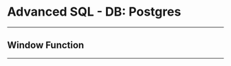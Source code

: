 # Advanced SQL - DB: Postgres

---

## Window Function

---










































